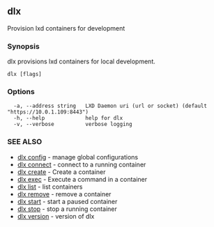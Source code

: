 ## dlx

Provision lxd containers for development

### Synopsis

dlx provisions lxd containers for local development.

```
dlx [flags]
```

### Options

```
  -a, --address string   LXD Daemon uri (url or socket) (default "https://10.0.1.109:8443")
  -h, --help             help for dlx
  -v, --verbose          verbose logging
```

### SEE ALSO

* [dlx config](/docs/cmd/dlx_config)	 - manage global configurations
* [dlx connect](/docs/cmd/dlx_connect)	 - connect to a running container
* [dlx create](/docs/cmd/dlx_create)	 - Create a container
* [dlx exec](/docs/cmd/dlx_exec)	 - Execute a command in a container
* [dlx list](/docs/cmd/dlx_list)	 - list containers
* [dlx remove](/docs/cmd/dlx_remove)	 - remove a container
* [dlx start](/docs/cmd/dlx_start)	 - start a paused container
* [dlx stop](/docs/cmd/dlx_stop)	 - stop a running container
* [dlx version](/docs/cmd/dlx_version)	 - version of dlx

